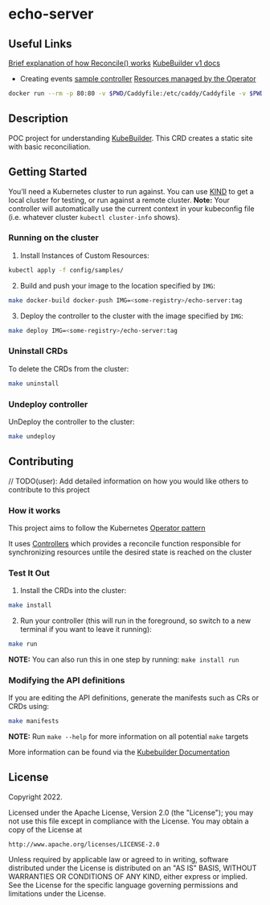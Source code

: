 # echo-server

## Useful Links

[Brief explanation of how Reconcile() works](https://github.com/operator-framework/operator-sdk/issues/3086#issuecomment-633753732)
[KubeBuilder v1 docs](https://book-v1.book.kubebuilder.io/beyond_basics/creating_events.html)

* Creating events
[sample controller](https://github.com/kubernetes/sample-controller)
[Resources managed by the Operator](https://github.com/kubernetes-sigs/kubebuilder/blob/master/docs/book/src/reference/watching-resources/testdata/owned-resource/controller.go)

```sh
docker run --rm -p 80:80 -v $PWD/Caddyfile:/etc/caddy/Caddyfile -v $PWD/index.html:/usr/share/caddy/index.html caddy:2.6.2
```

## Description

POC project for understanding [KubeBuilder](https://kubebuilder.io/).  This CRD creates a static site with basic reconciliation.

## Getting Started

You’ll need a Kubernetes cluster to run against. You can use [KIND](https://sigs.k8s.io/kind) to get a local cluster for testing, or run against a remote cluster.
**Note:** Your controller will automatically use the current context in your kubeconfig file (i.e. whatever cluster `kubectl cluster-info` shows).

### Running on the cluster

1. Install Instances of Custom Resources:

```sh
kubectl apply -f config/samples/
```

2. Build and push your image to the location specified by `IMG`:

```sh
make docker-build docker-push IMG=<some-registry>/echo-server:tag
```

3. Deploy the controller to the cluster with the image specified by `IMG`:

```sh
make deploy IMG=<some-registry>/echo-server:tag
```

### Uninstall CRDs

To delete the CRDs from the cluster:

```sh
make uninstall
```

### Undeploy controller

UnDeploy the controller to the cluster:

```sh
make undeploy
```

## Contributing

// TODO(user): Add detailed information on how you would like others to contribute to this project

### How it works

This project aims to follow the Kubernetes [Operator pattern](https://kubernetes.io/docs/concepts/extend-kubernetes/operator/)

It uses [Controllers](https://kubernetes.io/docs/concepts/architecture/controller/)
which provides a reconcile function responsible for synchronizing resources untile the desired state is reached on the cluster

### Test It Out

1. Install the CRDs into the cluster:

```sh
make install
```

2. Run your controller (this will run in the foreground, so switch to a new terminal if you want to leave it running):

```sh
make run
```

**NOTE:** You can also run this in one step by running: `make install run`

### Modifying the API definitions

If you are editing the API definitions, generate the manifests such as CRs or CRDs using:

```sh
make manifests
```

**NOTE:** Run `make --help` for more information on all potential `make` targets

More information can be found via the [Kubebuilder Documentation](https://book.kubebuilder.io/introduction.html)

## License

Copyright 2022.

Licensed under the Apache License, Version 2.0 (the "License");
you may not use this file except in compliance with the License.
You may obtain a copy of the License at

    http://www.apache.org/licenses/LICENSE-2.0

Unless required by applicable law or agreed to in writing, software
distributed under the License is distributed on an "AS IS" BASIS,
WITHOUT WARRANTIES OR CONDITIONS OF ANY KIND, either express or implied.
See the License for the specific language governing permissions and
limitations under the License.
